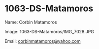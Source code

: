 # 1063-DS-Matamoros
Name: Corbin Matamoros

Image: 1063-DS-Matamoros/IMG_7028.JPG

Email: corbinmatamoros@yahoo.com
